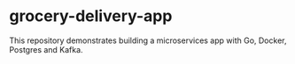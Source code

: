 # grocery-delivery-app
This repository demonstrates building a microservices app with Go, Docker, Postgres and Kafka.
